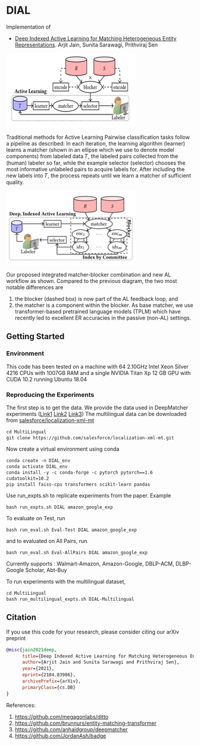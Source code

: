 # DIAL

Implementation of

- [Deep Indexed Active Learning for Matching Heterogeneous Entity Representations](https://arxiv.org/abs/2104.03986). Arjit Jain, Sunita Sarawagi, Prithviraj Sen

<img src="Images/TraditionalAL.PNG" width="350" height="200">

Traditional methods for Active Learning Pairwise classification tasks follow a pipeline as described: 
In each iteration, the learning algorithm (learner) learns a matcher (shown in an ellipse which we use to denote model components) from labeled data 𝑇,
the labeled pairs collected from the (human) labeler so far, while the example selector (selector) chooses the most informative unlabeled
pairs to acquire labels for. After including the new labels into 𝑇, the process repeats until we learn a matcher of sufficient quality.

<img src="Images/DIAL.PNG" width="350" height="200">

Our proposed integrated matcher-blocker combination and new AL workflow as shown. Compared to the previous diagram, the two most notable differences are 
1) the blocker (dashed box) is now part of the AL feedback loop, and 
2) the matcher is a component within the blocker. 
As base matcher, we use transformer-based pretrained language models (TPLM) which have recently led to excellent ER accuracies in the passive (non-AL) settings.

## Getting Started

### Environment
This code has been tested on a machine with 64 2.10GHz Intel Xeon Silver 4216 CPUs with 1007GB RAM and a single NVIDIA Titan Xp 12 GB GPU with CUDA 10.2 running Ubuntu 18.04

### Reproducing the Experiments

The first step is to get the data. We provide the data used in DeepMatcher experiments ([Link1](https://github.com/anhaidgroup/deepmatcher/blob/master/Datasets.md) [Link2](https://dbs.uni-leipzig.de/en/research/projects/object_matching/benchmark_datasets_for_entity_resolution) [Link3](https://sites.google.com/site/anhaidgroup/useful-stuff/data)) 
The multilingual data can be downloaded from [salesforce/localization-xml-mt](https://github.com/salesforce/localization-xml-mt)

```
cd MultiLingual
git clone https://github.com/salesforce/localization-xml-mt.git
```

Now create a virtual environment using conda

```
conda create -n DIAL_env
conda activate DIAL_env
conda install -y -c conda-forge -c pytorch pytorch==1.6 cudatoolkit=10.2
pip install faiss-cpu transformers scikit-learn pandas 
```

Use run_expts.sh to replicate experiments from the paper. Example 

```
bash run_expts.sh DIAL amazon_google_exp 
```

To evaluate on Test, run

```
bash run_eval.sh Eval-Test DIAL amazon_google_exp 
```
and to evaluated on All Pairs, run
```
bash run_eval.sh Eval-AllPairs DIAL amazon_google_exp 
```

Currently supports : Walmart-Amazon, Amazon-Google, DBLP-ACM, DLBP-Google Scholar, Abt-Buy

To run experiments with the multilingual dataset, 

```
cd MultiLingual
bash run_multilingual_expts.sh DIAL-Multilingual
```

## Citation

If you use this code for your research, please consider citing our arXiv preprint

```bibtex
@misc{jain2021deep,
      title={Deep Indexed Active Learning for Matching Heterogeneous Entity Representations}, 
      author={Arjit Jain and Sunita Sarawagi and Prithviraj Sen},
      year={2021},
      eprint={2104.03986},
      archivePrefix={arXiv},
      primaryClass={cs.DB}
}
```

References:
1. https://github.com/megagonlabs/ditto
2. https://github.com/brunnurs/entity-matching-transformer
3. https://github.com/anhaidgroup/deepmatcher
4. https://github.com/JordanAsh/badge
